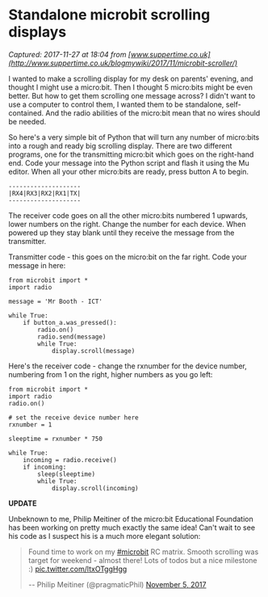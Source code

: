 # Standalone microbit scrolling displays

_Captured: 2017-11-27 at 18:04 from [www.suppertime.co.uk](http://www.suppertime.co.uk/blogmywiki/2017/11/microbit-scroller/)_

I wanted to make a scrolling display for my desk on parents' evening, and thought I might use a micro:bit. Then I thought 5 micro:bits might be even better. But how to get them scrolling one message across? I didn't want to use a computer to control them, I wanted them to be standalone, self-contained. And the radio abilities of the micro:bit mean that no wires should be needed.

So here's a very simple bit of Python that will turn any number of micro:bits into a rough and ready big scrolling display. There are two different programs, one for the transmitting micro:bit which goes on the right-hand end. Code your message into the Python script and flash it using the Mu editor. When all your other micro:bits are ready, press button A to begin.
    
    
    --------------------
    |RX4|RX3|RX2|RX1|TX|
    --------------------
    

The receiver code goes on all the other micro:bits numbered 1 upwards, lower numbers on the right. Change the number for each device. When powered up they stay blank until they receive the message from the transmitter.

Transmitter code - this goes on the micro:bit on the far right. Code your message in here:
    
    
    from microbit import *
    import radio
    
    message = 'Mr Booth - ICT'
    
    while True:
        if button_a.was_pressed():
            radio.on()
            radio.send(message)
            while True:
                display.scroll(message)
    

Here's the receiver code - change the rxnumber for the device number, numbering from 1 on the right, higher numbers as you go left:
    
    
    from microbit import *
    import radio
    radio.on()
    
    # set the receive device number here
    rxnumber = 1
    
    sleeptime = rxnumber * 750
    
    while True:
        incoming = radio.receive()
        if incoming:
            sleep(sleeptime)
            while True:
                display.scroll(incoming)
    

**UPDATE**

Unbeknown to me, Philip Meitiner of the micro:bit Educational Foundation has been working on pretty much exactly the same idea! Can't wait to see his code as I suspect his is a much more elegant solution:

> Found time to work on my [#microbit](https://twitter.com/hashtag/microbit?src=hash&ref_src=twsrc%5Etfw) RC matrix. Smooth scrolling was target for weekend - almost there! Lots of todos but a nice milestone :) [pic.twitter.com/ltxOTggHgg](https://t.co/ltxOTggHgg)
> 
> -- Philip Meitiner (@pragmaticPhil) [November 5, 2017](https://twitter.com/pragmaticPhil/status/927225892543385600?ref_src=twsrc%5Etfw)
